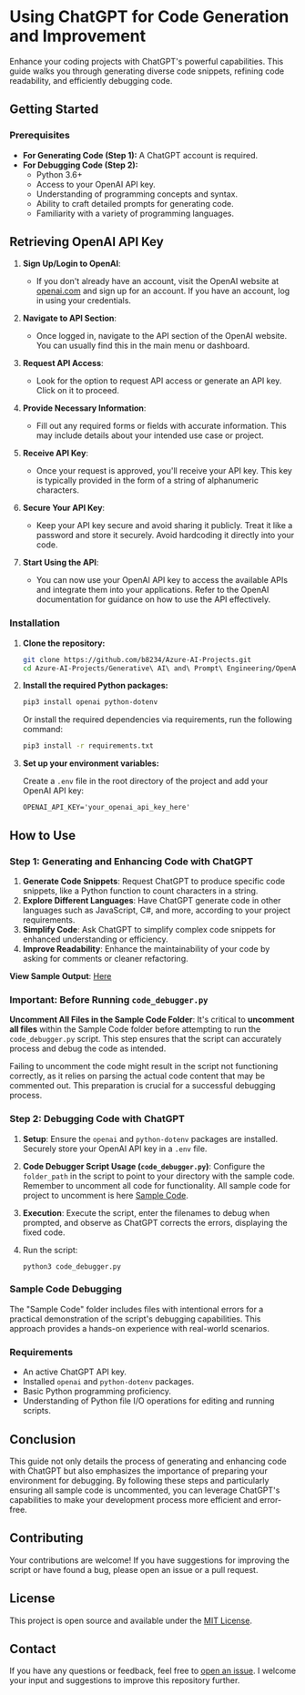 # Using ChatGPT for Code Generation and Improvement

Enhance your coding projects with ChatGPT's powerful capabilities. This guide walks you through generating diverse code snippets, refining code readability, and efficiently debugging code.

## Getting Started

### Prerequisites

- **For Generating Code (Step 1):** A ChatGPT account is required.
- **For Debugging Code (Step 2):**
    - Python 3.6+    
    - Access to your OpenAI API key.
    - Understanding of programming concepts and syntax.
    - Ability to craft detailed prompts for generating code.
    - Familiarity with a variety of programming languages.

## Retrieving OpenAI API Key


1. **Sign Up/Login to OpenAI**:
   - If you don't already have an account, visit the OpenAI website at [openai.com](https://openai.com) and sign up for an account. If you have an account, log in using your credentials.

2. **Navigate to API Section**:
   - Once logged in, navigate to the API section of the OpenAI website. You can usually find this in the main menu or dashboard.

3. **Request API Access**:
   - Look for the option to request API access or generate an API key. Click on it to proceed.

4. **Provide Necessary Information**:
   - Fill out any required forms or fields with accurate information. This may include details about your intended use case or project.

5. **Receive API Key**:
   - Once your request is approved, you'll receive your API key. This key is typically provided in the form of a string of alphanumeric characters.

6. **Secure Your API Key**:
   - Keep your API key secure and avoid sharing it publicly. Treat it like a password and store it securely. Avoid hardcoding it directly into your code.

7. **Start Using the API**:
   - You can now use your OpenAI API key to access the available APIs and integrate them into your applications. Refer to the OpenAI documentation for guidance on how to use the API effectively.

### Installation

1. **Clone the repository:**

   ```bash
   git clone https://github.com/b8234/Azure-AI-Projects.git
   cd Azure-AI-Projects/Generative\ AI\ and\ Prompt\ Engineering/OpenAI\ Code\ Generation
   ```

2. **Install the required Python packages:**

   ```bash
   pip3 install openai python-dotenv
   ```
   Or install the required dependencies via requirements, run the following command:

   ```bash
   pip3 install -r requirements.txt
   ```

3. **Set up your environment variables:**

   Create a `.env` file in the root directory of the project and add your OpenAI API key:

   ```
   OPENAI_API_KEY='your_openai_api_key_here'
   ```

## How to Use

### Step 1: Generating and Enhancing Code with ChatGPT

1. **Generate Code Snippets**: Request ChatGPT to produce specific code snippets, like a Python function to count characters in a string.
2. **Explore Different Languages**: Have ChatGPT generate code in other languages such as JavaScript, C#, and more, according to your project requirements.
3. **Simplify Code**: Ask ChatGPT to simplify complex code snippets for enhanced understanding or efficiency.
4. **Improve Readability**: Enhance the maintainability of your code by asking for comments or cleaner refactoring.

**View Sample Output**: [Here](https://github.com/b8234/Azure-AI-Projects/tree/main/Generative%20AI%20and%20Prompt%20Engineering/OpenAI%20Code%20Generation/ChatGPT%20Output)

### **Important: Before Running `code_debugger.py`**

**Uncomment All Files in the Sample Code Folder**: It's critical to **uncomment all files** within the Sample Code folder before attempting to run the `code_debugger.py` script. This step ensures that the script can accurately process and debug the code as intended.

Failing to uncomment the code might result in the script not functioning correctly, as it relies on parsing the actual code content that may be commented out. This preparation is crucial for a successful debugging process.

### Step 2: Debugging Code with ChatGPT

1. **Setup**: Ensure the `openai` and `python-dotenv` packages are installed. Securely store your OpenAI API key in a `.env` file.
2. **Code Debugger Script Usage (`code_debugger.py`)**: Configure the `folder_path` in the script to point to your directory with the sample code. Remember to uncomment all code for functionality. All sample code for project to uncomment is here [Sample Code](https://github.com/b8234/Azure-AI-Projects/tree/main/Generative%20AI%20and%20Prompt%20Engineering/OpenAI%20Code%20Generation/Sample%20Code).
3. **Execution**: Execute the script, enter the filenames to debug when prompted, and observe as ChatGPT corrects the errors, displaying the fixed code.
4. Run the script:

    ```
    python3 code_debugger.py
    ```

### Sample Code Debugging

The "Sample Code" folder includes files with intentional errors for a practical demonstration of the script's debugging capabilities. This approach provides a hands-on experience with real-world scenarios.

### Requirements

- An active ChatGPT API key.
- Installed `openai` and `python-dotenv` packages.
- Basic Python programming proficiency.
- Understanding of Python file I/O operations for editing and running scripts.

## Conclusion

This guide not only details the process of generating and enhancing code with ChatGPT but also emphasizes the importance of preparing your environment for debugging. By following these steps and particularly ensuring all sample code is uncommented, you can leverage ChatGPT's capabilities to make your development process more efficient and error-free.

## Contributing

Your contributions are welcome! If you have suggestions for improving the script or have found a bug, please open an issue or a pull request.

## License

This project is open source and available under the [MIT License](LICENSE).

## Contact

If you have any questions or feedback, feel free to [open an issue](https://github.com/b8234/Azure-AI-Projects/issues/new). I welcome your input and suggestions to improve this repository further.
